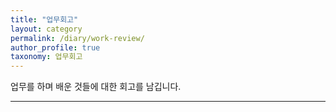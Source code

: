 ```yaml
---
title: "업무회고"
layout: category
permalink: /diary/work-review/
author_profile: true
taxonomy: 업무회고
---
```


업무를 하며 배운 것들에 대한 회고를 남깁니다.

------
